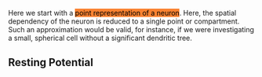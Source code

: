 Here we start with a <mark style='background:#fa8231'>point representation of a neuron</mark>. Here, the spatial dependency of the neuron is reduced to a single point or compartment. Such an approximation would be valid, for instance, if we were investigating a small, spherical cell without a significant dendritic tree.

## Resting Potential